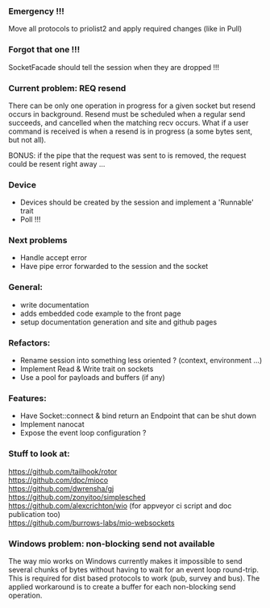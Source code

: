 ### Emergency !!!
Move all protocols to priolist2 and apply required changes (like in Pull)

### Forgot that one !!!
SocketFacade should tell the session when they are dropped !!!

### Current problem: REQ resend
There can be only one operation in progress for a given socket but resend occurs in background.
Resend must be scheduled when a regular send succeeds, and cancelled when the matching recv occurs.
What if a user command is received is when a resend is in progress (a some bytes sent, but not all).

BONUS: if the pipe that the request was sent to is removed, the request could be resent right away ...

### Device
 - Devices should be created by the session and implement a 'Runnable' trait
 - Poll !!!

### Next problems
- Handle accept error
- Have pipe error forwarded to the session and the socket

### General:
- write documentation
- adds embedded code example to the front page
- setup documentation generation and site and github pages

### Refactors:
- Rename session into something less oriented ? (context, environment ...)
- Implement Read & Write trait on sockets
- Use a pool for payloads and buffers (if any)

### Features:
- Have Socket::connect & bind return an Endpoint that can be shut down
- Implement nanocat
- Expose the event loop configuration ?

### Stuff to look at:
https://github.com/tailhook/rotor  
https://github.com/dpc/mioco  
https://github.com/dwrensha/gj  
https://github.com/zonyitoo/simplesched  
https://github.com/alexcrichton/wio (for appveyor ci script and doc publication too)  
https://github.com/burrows-labs/mio-websockets  

### Windows problem: non-blocking send not available
The way mio works on Windows currently makes it impossible to send several chunks of bytes
without having to wait for an event loop round-trip.
This is required for dist based protocols to work (pub, survey and bus).
The applied workaround is to create a buffer for each non-blocking send operation.

